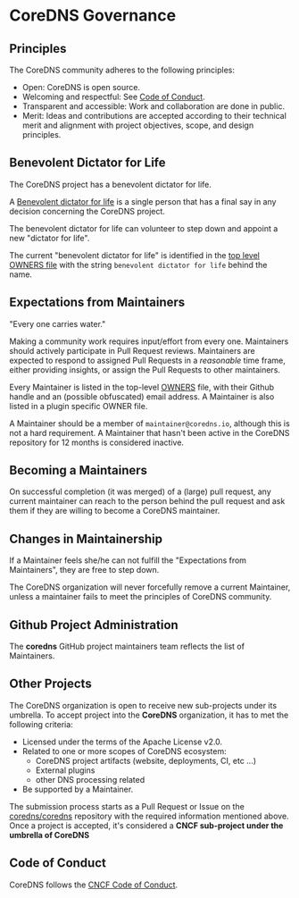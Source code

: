 # CoreDNS Governance

## Principles

The CoreDNS community adheres to the following principles:

- Open: CoreDNS is open source.
- Welcoming and respectful: See [Code of
  Conduct](https://github.com/coredns/coredns/CODE-OF-CONDUCT.md).
- Transparent and accessible: Work and collaboration are done in public.
- Merit: Ideas and contributions are accepted according to their technical merit and alignment with
  project objectives, scope, and design principles.

## Benevolent Dictator for Life

The CoreDNS project has a benevolent dictator for life.

A [Benevolent dictator for life](https://en.wikipedia.org/wiki/Benevolent_dictator_for_life) is
a single person that has a final say in any decision concerning the CoreDNS project.

The benevolent dictator for life can volunteer to step down and appoint a new "dictator for life".

The current "benevolent dictator for life" is identified in the [top level OWNERS
file](https://github.com/coredns/coredns/OWNERS) with the string `benevolent dictator for life`
behind the name.

## Expectations from Maintainers

"Every one carries water."

Making a community work requires input/effort from every one. Maintainers should actively
participate in Pull Request reviews. Maintainers are expected to respond to assigned Pull Requests
in a *reasonable* time frame, either providing insights, or assign the Pull Requests to other
maintainers.

Every Maintainer is listed in the top-level [OWNERS](https://github.com/coredns/coredns/OWNERS)
file, with their Github handle and an (possible obfuscated) email address. A Maintainer is also
listed in a plugin specific OWNER file.

A Maintainer should be a member of `maintainer@coredns.io`, although this is not a hard requirement.
A Maintainer that hasn't been active in the CoreDNS repository for 12 months is considered inactive.

## Becoming a Maintainers

On successful completion (it was merged) of a (large) pull request, any current maintainer can reach
to the person behind the pull request and ask them if they are willing to become a CoreDNS
maintainer.

## Changes in Maintainership

If a Maintainer feels she/he can not fulfill the "Expectations from Maintainers", they are free to
step down.

The CoreDNS organization will never forcefully remove a current Maintainer, unless a maintainer
fails to meet the principles of CoreDNS community.

## Github Project Administration

The __coredns__ GitHub project maintainers team reflects the list of Maintainers.

## Other Projects

The CoreDNS organization is open to receive new sub-projects under its umbrella. To accept project
into the __CoreDNS__ organization, it has to met the following criteria:

- Licensed under the terms of the Apache License v2.0.
- Related to one or more scopes of CoreDNS ecosystem:
  - CoreDNS project artifacts (website, deployments, CI, etc ...)
  - External plugins
  - other DNS processing related
- Be supported by a Maintainer.

The submission process starts as a Pull Request or Issue on the
[coredns/coredns](https://github.com/coredns/coredns) repository with the required information
mentioned above. Once a project is accepted, it's considered a __CNCF sub-project under the umbrella
of CoreDNS__

## Code of Conduct

CoreDNS follows the [CNCF Code of Conduct](https://github.com/coredns/coredns/CODE-OF-CONDUCT.md).
